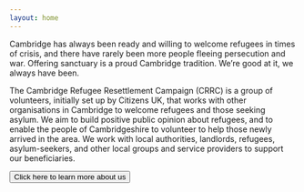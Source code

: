 ```yaml
---
layout: home
---
```


Cambridge has always been ready and willing to welcome refugees in times of crisis, and there have rarely been more people fleeing persecution and war. Offering sanctuary is a proud Cambridge tradition. We’re good at it, we always have been.

The Cambridge Refugee Resettlement Campaign (CRRC) is a group of volunteers, initially set up by Citizens UK, that works with other organisations in Cambridge to welcome refugees and those seeking asylum. We aim to build positive public opinion about refugees, and to enable the people of Cambridgeshire to volunteer to help those newly arrived in the area. We work with local authorities, landlords, refugees, asylum-seekers, and other local groups and service providers to support our beneficiaries.

<a href="{% link about-us.md %}">
  <button class="btn">Click here to learn more about us</button>
</a>
